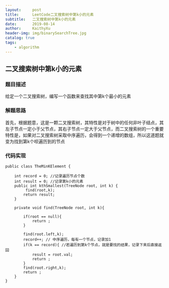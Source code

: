 ```yaml
---
layout:     post
title:      LeetCode二叉搜索树中第k小的元素
subtitle:   二叉搜索树中第k小的元素
date:       2019-08-14
author:     KaithyXu
header-img: img/binarySearchTree.jpg
catalog: true
tags:
    - algorithm
---
```


## 二叉搜索树中第k小的元素

### 题目描述

给定一个二叉搜索树，编写一个函数来查找其中第k个最小的元素

### 解题思路

首先，根据题意，这是一颗二叉搜索树，其特性是对于树中的任何非叶子结点，其左子节点一定小于父节点，其右子节点一定大于父节点，而二叉搜索树的一个重要特性是，如果对二叉搜索树采取中序遍历，会得到一个递增的数组，所以这道题就变为找到第k个呗遍历到的节点

### 代码实现

```
public class TheMinKElement {

    int record = 0; //记录遍历节点个数
    int result = 0; //记录第k小的元素
    public int kthSmallest(TreeNode root, int k) {
         find(root,k);
        return result;
    }

    private void find(TreeNode root, int k){

        if(root == null){
            return ;
        }

        find(root.left,k);
        record++; // 中序遍历，每有一个节点，记录加1
        if(k == record){ //若遍历到第k个节点，就是要找的结果，记录下来后直接返回
            result = root.val;
            return ;
        }
        find(root.right,k);
        return ;
    }
}

```
